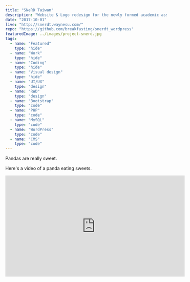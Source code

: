 ```yaml
---
title: "SNeRD Taiwan"
description: "Website & Logo redesign for the newly formed academic association"
date: "2017-10-01"
live: "http://snerdt.waynesu.com/"
repo: "https://github.com/breakfasting/snerdt_wordpress"
featuredImage: ../images/project-snerd.jpg
tags:
  - name: "Featured"
    type: "hide"
  - name: "Work"
    type: "hide"
  - name: "Coding"
    type: "hide"
  - name: "Visual design"
    type: "hide"
  - name: "UI/UX"
    type: "design"
  - name: "RWD"
    type: "design"
  - name: "Bootstrap"
    type: "code"
  - name: "PHP"
    type: "code"
  - name: "MySQL"
    type: "code"
  - name: "WordPress"
    type: "code"
  - name: "CMS"
    type: "code"
---
```


Pandas are really sweet.

Here's a video of a panda eating sweets.

<iframe width="560" height="315" src="https://www.youtube.com/embed/4n0xNbfJLR8" frameborder="0" allowfullscreen></iframe>